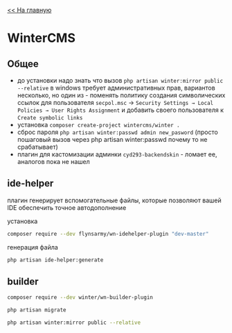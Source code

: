 [<< На главную](../README.md)

# WinterCMS
##  Общее
- до установки надо знать что вызов ```php artisan winter:mirror public --relative``` в windows требует административных прав, вариантов несколько, но один из - поменять политику создания символических ссылок для пользователя ```secpol.msc``` -> ```Security Settings → Local Policies → User Rights Assignment``` и добавить своего пользователя к ```Create symbolic links```
- установка ```composer create-project wintercms/winter .```
- сброс пароля ```php artisan winter:passwd admin new_pasword``` (просто пошаговый вызов через php artisan winter:passwd почему то не срабатывает)
- плагин для кастомизации админки ```cyd293-backendskin``` - ломает ее, аналогов пока не нашел
## ide-helper
плагин генерирует вспомогательные файлы, которые позволяют вашей IDE обеспечить точное автодополнение

установка 
```bash
composer require --dev flynsarmy/wn-idehelper-plugin "dev-master"
```
генерация файла 
```bash
php artisan ide-helper:generate
```
## builder
```bash 
composer require --dev winter/wn-builder-plugin
```
```bash
php artisan migrate
```
```bash
php artisan winter:mirror public --relative
```
